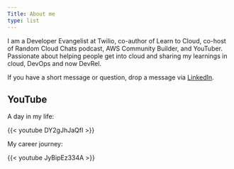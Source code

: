 ```yaml
---
Title: About me
type: list
---
```



I am a Developer Evangelist at Twilio, co-author of Learn to Cloud, co-host of Random Cloud Chats podcast, AWS Community Builder, and YouTuber. Passionate about helping people get into cloud and sharing my learnings in cloud, DevOps and now DevRel.

If you have a short message or question, drop a message via [LinkedIn](https://www.linkedin.com/in/rishabkumar7/).

## YouTube

A day in my life:

{{< youtube DY2gJhJaQfI >}}

My career journey:

{{< youtube JyBipEz334A >}}
